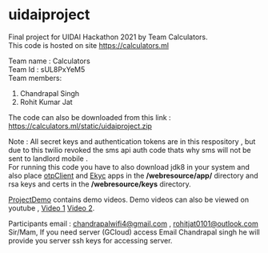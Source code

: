
# uidaiproject

Final project for UIDAI Hackathon 2021 by Team Calculators.<br />
This code is hosted on site https://calculators.ml

Team name : Calculators <br />
Team Id : sUL8PxYeM5 <br/>
Team members:
 1. Chandrapal Singh
 2. Rohit Kumar Jat
 
 The code can also be downloaded from this link : https://calculators.ml/static/uidaiproject.zip

Note : All secret keys and authentication tokens are in this respository , but due to this twilio revoked the sms api auth code thats why sms will not be sent to landlord mobile .<br/>
For running this code you have to also download jdk8 in your system and also place [otpClient](https://github.com/uidaitc/otpapiclient) and [Ekyc](https://github.com/uidaitc/ekycapiclient) apps in the **/webresource/app/** directory and rsa keys and certs in the **/webresource/keys** directory.

[ProjectDemo](https://github.com/ChandrapalSd/uidaiproject/tree/main/ProjectDemo) contains demo videos.
Demo videos can also be viewed on youtube , 
[Video 1](https://youtu.be/_VNS-eYsfaw)
[Video 2](https://youtu.be/0zgsI_WcKg0).

Participants email : [chandrapalwifi4@gmail.com](mailto:chandrapalwifi4@gmail.com) , [rohitjat0101@outlook.com](mailto:rohitjat0101@outlook.com)
Sir/Mam, If you need server (GCloud) access Email Chandrapal singh he will provide you server ssh keys for accessing server.
